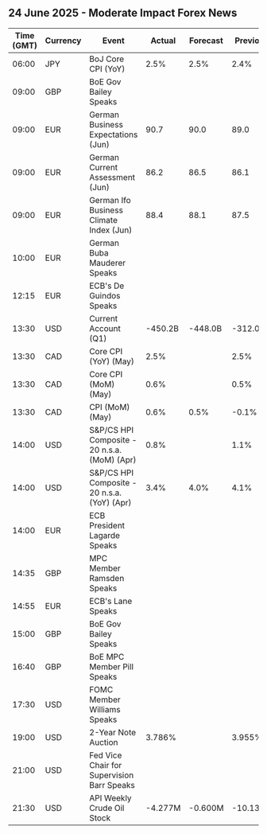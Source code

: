 ## 24 June 2025 - Moderate Impact Forex News

| Time (GMT) | Currency | Event | Actual | Forecast | Previous |
|------|----------|-------|--------|----------|----------|
| 06:00 | JPY | BoJ Core CPI (YoY) | 2.5% | 2.5% | 2.4% |
| 09:00 | GBP | BoE Gov Bailey Speaks |  |  |  |
| 09:00 | EUR | German Business Expectations (Jun) | 90.7 | 90.0 | 89.0 |
| 09:00 | EUR | German Current Assessment (Jun) | 86.2 | 86.5 | 86.1 |
| 09:00 | EUR | German Ifo Business Climate Index (Jun) | 88.4 | 88.1 | 87.5 |
| 10:00 | EUR | German Buba Mauderer Speaks |  |  |  |
| 12:15 | EUR | ECB's De Guindos Speaks |  |  |  |
| 13:30 | USD | Current Account (Q1) | -450.2B | -448.0B | -312.0B |
| 13:30 | CAD | Core CPI (YoY) (May) | 2.5% |  | 2.5% |
| 13:30 | CAD | Core CPI (MoM) (May) | 0.6% |  | 0.5% |
| 13:30 | CAD | CPI (MoM) (May) | 0.6% | 0.5% | -0.1% |
| 14:00 | USD | S&P/CS HPI Composite - 20 n.s.a. (MoM) (Apr) | 0.8% |  | 1.1% |
| 14:00 | USD | S&P/CS HPI Composite - 20 n.s.a. (YoY) (Apr) | 3.4% | 4.0% | 4.1% |
| 14:00 | EUR | ECB President Lagarde Speaks |  |  |  |
| 14:35 | GBP | MPC Member Ramsden Speaks |  |  |  |
| 14:55 | EUR | ECB's Lane Speaks |  |  |  |
| 15:00 | GBP | BoE Gov Bailey Speaks |  |  |  |
| 16:40 | GBP | BoE MPC Member Pill Speaks |  |  |  |
| 17:30 | USD | FOMC Member Williams Speaks |  |  |  |
| 19:00 | USD | 2-Year Note Auction | 3.786% |  | 3.955% |
| 21:00 | USD | Fed Vice Chair for Supervision Barr Speaks |  |  |  |
| 21:30 | USD | API Weekly Crude Oil Stock | -4.277M | -0.600M | -10.133M |
